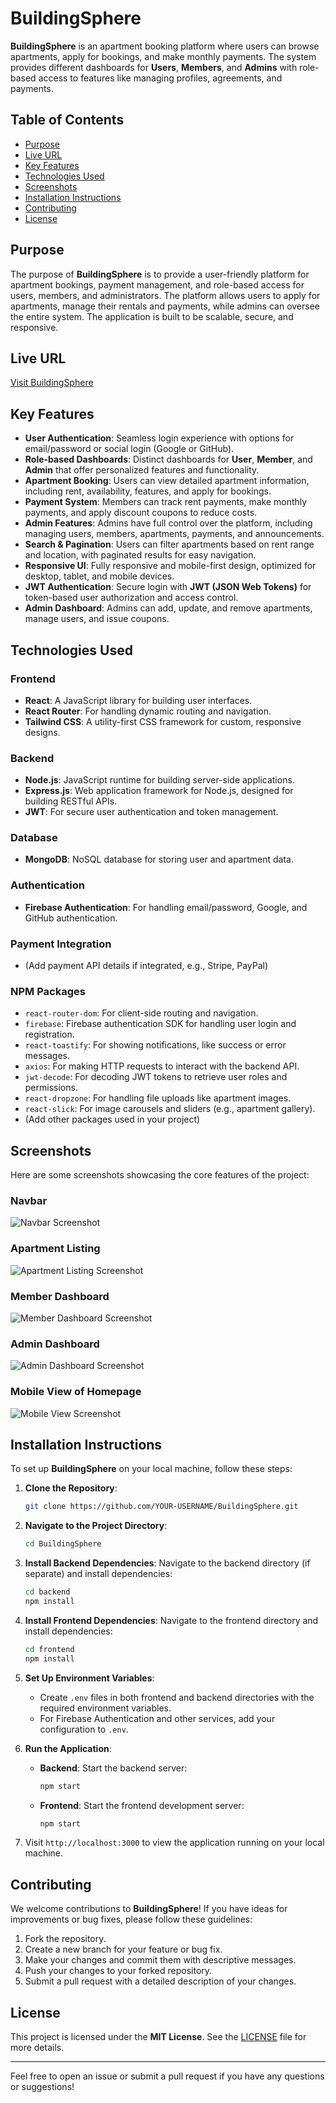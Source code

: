 # BuildingSphere

**BuildingSphere** is an apartment booking platform where users can browse apartments, apply for bookings, and make monthly payments. The system provides different dashboards for **Users**, **Members**, and **Admins** with role-based access to features like managing profiles, agreements, and payments.

## Table of Contents
- [Purpose](#purpose)
- [Live URL](#live-url)
- [Key Features](#key-features)
- [Technologies Used](#technologies-used)
- [Screenshots](#screenshots)
- [Installation Instructions](#installation-instructions)
- [Contributing](#contributing)
- [License](#license)

## Purpose
The purpose of **BuildingSphere** is to provide a user-friendly platform for apartment bookings, payment management, and role-based access for users, members, and administrators. The platform allows users to apply for apartments, manage their rentals and payments, while admins can oversee the entire system. The application is built to be scalable, secure, and responsive.

## Live URL
[Visit BuildingSphere](YOUR-LIVE-URL-HERE)

## Key Features
- **User Authentication**: Seamless login experience with options for email/password or social login (Google or GitHub).
- **Role-based Dashboards**: Distinct dashboards for **User**, **Member**, and **Admin** that offer personalized features and functionality.
- **Apartment Booking**: Users can view detailed apartment information, including rent, availability, features, and apply for bookings.
- **Payment System**: Members can track rent payments, make monthly payments, and apply discount coupons to reduce costs.
- **Admin Features**: Admins have full control over the platform, including managing users, members, apartments, payments, and announcements.
- **Search & Pagination**: Users can filter apartments based on rent range and location, with paginated results for easy navigation.
- **Responsive UI**: Fully responsive and mobile-first design, optimized for desktop, tablet, and mobile devices.
- **JWT Authentication**: Secure login with **JWT (JSON Web Tokens)** for token-based user authorization and access control.
- **Admin Dashboard**: Admins can add, update, and remove apartments, manage users, and issue coupons.

## Technologies Used
### Frontend
- **React**: A JavaScript library for building user interfaces.
- **React Router**: For handling dynamic routing and navigation.
- **Tailwind CSS**: A utility-first CSS framework for custom, responsive designs.

### Backend
- **Node.js**: JavaScript runtime for building server-side applications.
- **Express.js**: Web application framework for Node.js, designed for building RESTful APIs.
- **JWT**: For secure user authentication and token management.

### Database
- **MongoDB**: NoSQL database for storing user and apartment data.

### Authentication
- **Firebase Authentication**: For handling email/password, Google, and GitHub authentication.

### Payment Integration
- (Add payment API details if integrated, e.g., Stripe, PayPal)

### NPM Packages
- `react-router-dom`: For client-side routing and navigation.
- `firebase`: Firebase authentication SDK for handling user login and registration.
- `react-toastify`: For showing notifications, like success or error messages.
- `axios`: For making HTTP requests to interact with the backend API.
- `jwt-decode`: For decoding JWT tokens to retrieve user roles and permissions.
- `react-dropzone`: For handling file uploads like apartment images.
- `react-slick`: For image carousels and sliders (e.g., apartment gallery).
- (Add other packages used in your project)

## Screenshots
Here are some screenshots showcasing the core features of the project:

### Navbar
![Navbar Screenshot](./assets/navbar.png)

### Apartment Listing
![Apartment Listing Screenshot](./assets/apartments.png)

### Member Dashboard
![Member Dashboard Screenshot](./assets/member-dashboard.png)

### Admin Dashboard
![Admin Dashboard Screenshot](./assets/admin-dashboard.png)

### Mobile View of Homepage
![Mobile View Screenshot](./assets/mobile-homepage.png)

## Installation Instructions
To set up **BuildingSphere** on your local machine, follow these steps:

1. **Clone the Repository**:
    ```bash
    git clone https://github.com/YOUR-USERNAME/BuildingSphere.git
    ```

2. **Navigate to the Project Directory**:
    ```bash
    cd BuildingSphere
    ```

3. **Install Backend Dependencies**:
    Navigate to the backend directory (if separate) and install dependencies:
    ```bash
    cd backend
    npm install
    ```

4. **Install Frontend Dependencies**:
    Navigate to the frontend directory and install dependencies:
    ```bash
    cd frontend
    npm install
    ```

5. **Set Up Environment Variables**:
    - Create `.env` files in both frontend and backend directories with the required environment variables.
    - For Firebase Authentication and other services, add your configuration to `.env`.

6. **Run the Application**:
    - **Backend**: Start the backend server:
      ```bash
      npm start
      ```
    - **Frontend**: Start the frontend development server:
      ```bash
      npm start
      ```

7. Visit `http://localhost:3000` to view the application running on your local machine.

## Contributing
We welcome contributions to **BuildingSphere**! If you have ideas for improvements or bug fixes, please follow these guidelines:

1. Fork the repository.
2. Create a new branch for your feature or bug fix.
3. Make your changes and commit them with descriptive messages.
4. Push your changes to your forked repository.
5. Submit a pull request with a detailed description of your changes.

## License
This project is licensed under the **MIT License**. See the [LICENSE](LICENSE) file for more details.

---

Feel free to open an issue or submit a pull request if you have any questions or suggestions!
